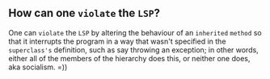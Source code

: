 How can one `violate` the `LSP`?
---
One can `violate` the `LSP` by altering the behaviour of an `inherited` `method` so that it interrupts the program in a way that wasn't specified in the `superclass's` definition, such as say throwing an exception; in other words, either all of the members of the hierarchy does this, or neither one does, aka socialism. =))